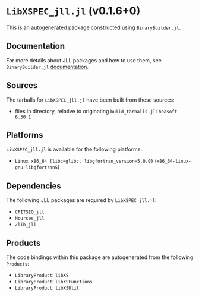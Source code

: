 # `LibXSPEC_jll.jl` (v0.1.6+0)

This is an autogenerated package constructed using [`BinaryBuilder.jl`](https://github.com/JuliaPackaging/BinaryBuilder.jl).

## Documentation

For more details about JLL packages and how to use them, see `BinaryBuilder.jl` [documentation](https://docs.binarybuilder.org/stable/jll/).

## Sources

The tarballs for `LibXSPEC_jll.jl` have been built from these sources:

* files in directory, relative to originating `build_tarballs.jl`: `heasoft-6.30.1`

## Platforms

`LibXSPEC_jll.jl` is available for the following platforms:

* `Linux x86_64 {libc=glibc, libgfortran_version=5.0.0}` (`x86_64-linux-gnu-libgfortran5`)

## Dependencies

The following JLL packages are required by `LibXSPEC_jll.jl`:

* `CFITSIO_jll`
* `Ncurses_jll`
* `Zlib_jll`

## Products

The code bindings within this package are autogenerated from the following `Products`:

* `LibraryProduct`: `libXS`
* `LibraryProduct`: `libXSFunctions`
* `LibraryProduct`: `libXSUtil`
